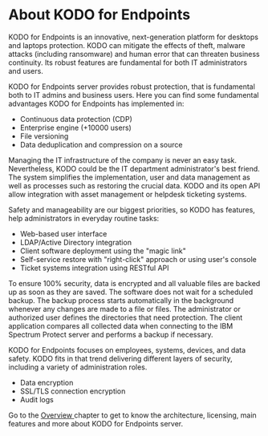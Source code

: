 # About KODO for Endpoints

KODO for Endpoints is an innovative, next-generation platform for desktops and laptops protection. KODO can mitigate the effects of theft, malware attacks \(including ransomware\) and human error that can threaten business continuity. Its robust features are fundamental for both IT administrators and users.

KODO for Endpoints server provides robust protection, that is fundamental both to IT admins and business users. Here you can find  some fundamental advantages KODO for Endpoints has implemented in:  

* Continuous data protection \(CDP\)
* Enterprise engine \(+10000 users\)
* File versioning
* Data deduplication and compression on a source 

Managing the IT infrastructure of the company is never an easy task. Nevertheless, KODO could be the IT department administrator's best friend. The system simplifies the implementation, user and data management as well as processes such as restoring the crucial data. KODO and its open API allow integration with asset management or helpdesk ticketing systems. 

Safety and manageability are our biggest priorities, so KODO has features, help administrators in everyday routine tasks:

* Web-based user interface
* LDAP/Active Directory integration
* Client software deployment using the "magic link" 
* Self-service restore with "right-click" approach or using user's console
* Ticket systems integration using RESTful API

To ensure 100% security, data is encrypted and all valuable files are backed up as soon as they are saved. The software does not wait for a scheduled backup. The backup process starts automatically in the background whenever any changes are made to a file or files. The administrator or authorized user defines the directories that need protection. The client application compares all collected data when connecting to the IBM Spectrum Protect server and performs a backup if necessary.

KODO for Endpoints focuses on employees, systems, devices, and data safety. KODO fits in that trend delivering different layers of security, including a variety of administration roles.

* Data encryption
* SSL/TLS connection encryption
* Audit logs

Go to the [Overview ](first-steps/)chapter to get to know the architecture, licensing, main features and more about KODO for Endpoints server.

